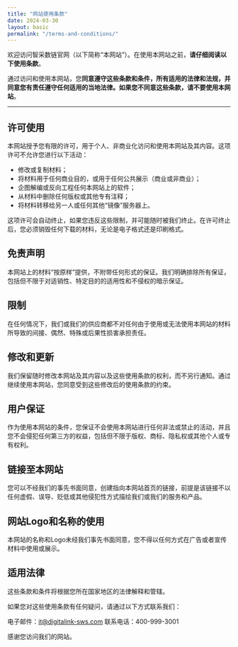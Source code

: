 ```yaml
---
title: "网站使用条款"
date: 2024-03-30
layout: basic
permalink: "/terms-and-conditions/"
---
```


欢迎访问智采数链官网（以下简称“本网站”）。在使用本网站之前，**请仔细阅读以下使用条款**。

通过访问和使用本网站，您**同意遵守这些条款和条件，所有适用的法律和法规，并同意您有责任遵守任何适用的当地法律。如果您不同意这些条款，请不要使用本网站**。

---

## 许可使用

本网站授予您有限的许可，用于个人、非商业化访问和使用本网站及其内容。这项许可不允许您进行以下活动：

- 修改或复制材料；
- 将材料用于任何商业目的，或用于任何公共展示（商业或非商业）；
- 企图解编或反向工程任何本网站上的软件；
- 从材料中删除任何版权或其他专有注释；
- 将材料转移给另一人或任何其他“镜像”服务器上。

这项许可会自动终止，如果您违反这些限制，并可能随时被我们终止。在许可终止后，您必须销毁任何下载的材料，无论是电子格式还是印刷格式。

## 免责声明

本网站上的材料“按原样”提供，不附带任何形式的保证。我们明确排除所有保证，包括但不限于对适销性、特定目的的适用性和不侵权的暗示保证。


## 限制

在任何情况下，我们或我们的供应商都不对任何由于使用或无法使用本网站的材料所导致的间接、偶然、特殊或后果性损害承担责任。

## 修改和更新

我们保留随时修改本网站及其内容以及这些使用条款的权利，而不另行通知。通过继续使用本网站，您同意受到这些修改后的使用条款的约束。

## 用户保证

作为使用本网站的条件，您保证不会使用本网站进行任何非法或禁止的活动，并且您不会侵犯任何第三方的权益，包括但不限于版权、商标、隐私权或其他个人或专有权利。

## 链接至本网站

您可以不经我们的事先书面同意，创建指向本网站首页的链接，前提是该链接不以任何虚假、误导、贬低或其他侵犯性方式描绘我们或我们的服务和产品。

## 网站Logo和名称的使用

本网站的名称和Logo未经我们事先书面同意，您不得以任何方式在广告或者宣传材料中使用或展示。

## 适用法律

这些条款和条件将根据您所在国家地区的法律解释和管辖。

如果您对这些使用条款有任何疑问，请通过以下方式联系我们：

电子邮件：it@digitalink-sws.com
联系电话：400-999-3001

感谢您访问我们的网站。
